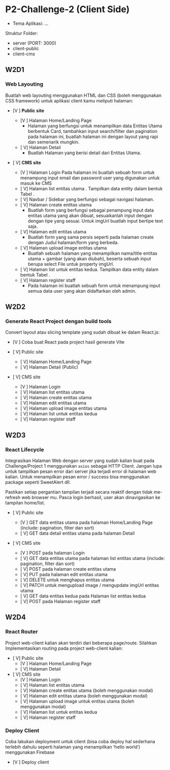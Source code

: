 # P2-Challenge-2 (Client Side)

- Tema Aplikasi: ...

Struktur Folder:

- server (PORT: 3000)
- client-public
- client-cms

## W2D1

### Web Layouting

Buatlah web layouting menggunakan HTML dan CSS (boleh menggunakan CSS framework) untuk aplikasi client kamu meliputi halaman:

- [V ] **Public site**
  - [V ] Halaman Home/Landing Page
    - Halaman yang berfungsi untuk menampilkan data Entitas Utama berbentuk Card, tambahkan input search/filter dan pagination pada halaman ini, buatlah halaman ini dengan layout yang rapi dan semenarik mungkin.
  - [ V] Halaman Detail
    - Buatlah Halaman yang berisi detail dari Entitas Utama.

- [ V] **CMS site**
  - [V ] Halaman Login
    Pada halaman ini buatlah sebuah form untuk menampung input email dan password user yang digunakan untuk masuk ke CMS
  - [ V] Halaman list entitas utama . Tampilkan data entity dalam bentuk Tabel .
  - [ V] Navbar / Sidebar yang berfungsi sebagai navigasi halaman.
  - [ V] Halaman create entitas utama
    - Buatlah form yang berfungsi sebagai penampung input data entitas utama yang akan dibuat, sesuaikanlah input dengan dengan tipe yang sesuai. Untuk imgUrl buatlah input bertipe text saja.
  - [ V] Halaman edit entitas utama
    - Buatlah form yang sama persis seperti pada halaman create dengan Judul halaman/form yang berbeda.
  - [ V] Halaman upload image entitas utama
    - Buatlah sebuah halaman yang menampilkan nama/title entitas utama + gambar (yang akan diubah), beserta sebuah input berupa select File untuk property imgUrl.
  - [ V] Halaman list untuk entitas kedua. Tampilkan data entity dalam bentuk Tabel .
  - [ V] Halaman register staff
    - Pada halaman ini buatlah sebuah form untuk menampung input semua data user yang akan didaftarkan oleh admin.

## W2D2

### Generate React Project dengan build tools

Convert layout atau slicing template yang sudah dibuat ke dalam React.js:

- [V ] Coba buat React pada project hasil generate Vite
- [ V] Public site
  - [ V] Halaman Home/Landing Page
  - [ V] Halaman Detail (Public)

- [ V] CMS site
  - [V ] Halaman Login
  - [ V] Halaman list entitas utama
  - [ V] Halaman create entitas utama
  - [ V] Halaman edit entitas utama
  - [ V] Halaman upload image entitas utama
  - [ V] Halaman list untuk entitas kedua
  - [ V] Halaman register staff

## W2D3

### React Lifecycle

Integrasikan Halaman Web dengan server yang sudah kalian buat pada Challenge/Project 1 menggunakan `axios` sebagai HTTP Client. Jangan lupa untuk tampilkan pesan error dari server jika terjadi error di halaman web kalian. Untuk menampilkan pesan error / success bisa menggunakan package seperti SweetAlert dll.

Pastikan setiap pergantian tampilan terjadi secara reaktif dengan tidak me-refresh web browser mu. Pasca login berhasil, user akan dinavigasikan ke tampilan home/list.

- [ V] Public site
  - [V ] GET data entitas utama pada halaman Home/Landing Page (include: pagination, filter dan sort)
  - [ V] GET data detail entitas utama pada halaman Detail

- [ V] CMS site
  - [V ] POST pada halaman Login
  - [ V] GET data entitas utama pada halaman list entitas utama (include: pagination, filter dan sort)
  - [ V] POST pada halaman create entitas utama
  - [ V] PUT pada halaman edit entitas utama
  - [ V] DELETE untuk menghapus entitas utama
  - [ V] PATCH untuk mengupload image / mengupdate imgUrl entitas utama
  - [ V] GET data entitas kedua pada Halaman list entitas kedua
  - [ V] POST pada Halaman register staff

## W2D4

### React Router

Project web-client kalian akan terdiri dari beberapa page/route. Silahkan Implementasikan routing pada project web-client kalian:

- [ V] Public site
  - [V ] Halaman Home/Landing Page
  - [ V] Halaman Detail
- [ V] CMS site
  - [V ] Halaman Login
  - [ V] Halaman list entitas utama
  - [ V] Halaman create entitas utama (boleh menggunakan modal)
  - [ V] Halaman edit entitas utama (boleh menggunakan modal)
  - [ V] Halaman upload image untuk entitas utama (boleh menggunakan modal)
  - [ V] Halaman list untuk entitas kedua
  - [ V] Halaman register staff

### Deploy Client

Coba lakukan deployment untuk client (bisa coba deploy hal sederhana terlebih dahulu seperti halaman yang menampilkan ‘hello world’) menggunakan Firebase

- [V ] Deploy client
